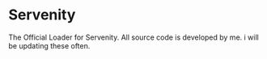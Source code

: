 # Servenity
The Official Loader for Servenity. All source code is developed by me. i will be updating these often.
